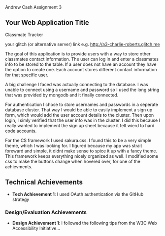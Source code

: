 Andrew Cash
Assignment 3

## Your Web Application Title
Classmate Tracker

your glitch (or alternative server) link e.g. http://a3-charlie-roberts.glitch.me

The goal of this application is to provide users with a way to store other classmates contact information. The user can log in
and enter a classmates info to be stored to the table. If a user does not have an account they have the option to create one. 
Each account stores different contact information for that specific user.

A big challenge I faced was actually connecting to the database. I was unable to connect using a username and password so I used
the long string that was provided by mongodb and it finally connected. 

For authentication I chose to store usernames and passwords in a seperate database cluster. That way I would be able to 
easily implement a sign up form, which would add the user account details to the cluster. Then upon login, I simly verified that
the user info was in the cluster. I did this because I really wanted to implement the sign up sheet because it felt wierd to hard
code accounts.

For the CS framework I used sakura.css. I found this to be a very simple theme, which I was looking for. I figured because my
app was strait foreward and simple, it didnt make sense to spice it up with a fancy theme. This framework keeps everything
nicely organized as well. I modified some css to make the buttons change when hovered over, for one of the achievments.

## Technical Achievements
- **Tech Achievement 1**: I used OAuth authentication via the GitHub strategy

### Design/Evaluation Achievements
- **Design Achievement 1**: I followed the following tips from the W3C Web Accessibility Initiative...
